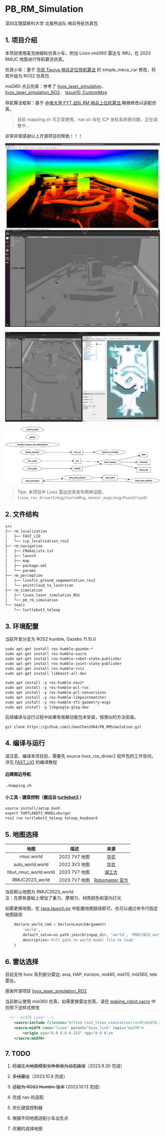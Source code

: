 # PB_RM_Simulation
深圳北理莫斯科大学 北极熊战队 哨兵导航仿真包

## 1. 项目介绍
本项目使用麦克纳姆轮仿真小车，附加 Livox mid360 雷达与 IMU，在 2023 RMUC 地图进行导航算法仿真。

仿真小车：基于 [华农 Taurus 哨兵定位导航算法](https://github.com/SCAU-RM-NAV/rm2023_auto_sentry_ws) 的 simple_meca_car 修改，将其升级为 ROS2 仿真包

mid360 点云仿真：参考了 [livox_laser_simulation](https://github.com/Livox-SDK/livox_laser_simulation/blob/main/src/livox_points_plugin.cpp)、 [livox_laser_simulation_RO2](https://github.com/stm32f303ret6/livox_laser_simulation_RO2/blob/main/src/livox_points_plugin.cpp)、 [Issue15: CustomMsg](https://github.com/Livox-SDK/livox_laser_simulation/issues/15)

导航算法框架：基于 [中南大学 FYT 战队 RM 哨兵上位机算法 ](https://github.com/baiyeweiguang/CSU-RM-Sentry) 略微修改以适配仿真。

> 目前 mapping.sh 可正常使用，nav.sh 存在 ICP 坐标系转换问题，正在调整中...

非常非常感谢以上开源项目的帮助！！！

![fastlio_pointcloud](docs/fastlio_pointcloud.png)

![rosgraph](docs/mapping.png)

![rosgraph](docs/rosgraph.png)

> Tips: 本项目中 Livox 雷达仿真发布两种话题， </br>
`livox_ros_driver2/msg/CustomMsg`, `sensor_msgs/msg/PointCloud2`

## 2. 文件结构

```
src
├── rm_localization
│   ├── FAST_LIO
│   └── icp_localization_ros2
├── rm_navigation
│   ├── CMakeLists.txt
│   ├── launch
│   ├── map
│   ├── package.xml
│   └── params
├── rm_perception
│   ├── linefit_ground_segementation_ros2
│   └── pointcloud_to_laserscan
├── rm_simulation
│   ├── livox_laser_simulation_RO2
│   └── pb_rm_simulation
└── tools
    └── turtlebot3_teleop
```

## 3. 环境配置
当前开发分支为 ROS2 humble, Gazebo 11.10.0

```
sudo apt-get install ros-humble-gazebo-*
sudo apt-get install ros-humble-xacro
sudo apt-get install ros-humble-robot-state-publisher
sudo apt-get install ros-humble-joint-state-publisher
sudo apt-get install ros-humble-rviz
sudo apt-get install libboost-all-dev
```

```
sudo apt install -y ros-humble-nav2*
sudo apt install -y ros-humble-pcl-ros
sudo apt install -y ros-humble-pcl-conversions
sudo apt install -y ros-humble-libpointmatcher
sudo apt install -y ros-humble-tf2-geometry-msgs
sudo apt install -y libgoogle-glog-dev
```
后续编译与运行过程中如果有依赖功能包未安装，按类似的方法安装。

```
git clone https://github.com/LihanChen2004/PB_RMSimulation.git
```

## 4. 编译与运行

请注意，编译本项目前，需要先 source livox_ros_driver2 软件包的工作空间，详见 [FAST_LIO](https://github.com/Ericsii/FAST_LIO#13-livox_ros_driver2) 的编译教程

#### 边建图边导航
```
./mapping.sh
```


#### 小工具 - 键盘控制（搬运自 [turtlebot3](https://github.com/ROBOTIS-GIT/turtlebot3/tree/humble-devel/turtlebot3_teleop) ）

```
source install/setup.bash
export TURTLEBOT3_MODEL=burger
ros2 run turtlebot3_teleop teleop_keyboard
```

## 5. 地图选择
| 地图                    | 描述         | 来源  |
|:---------------------:|:----------:|:---:|
| rmuc.world            | 2022 7V7 地图 | [华农](https://github.com/SCAU-RM-NAV/rm2023_auto_sentry_ws)  |
| auto_world.world      | 2022 3V3 地图  | [华农](https://github.com/SCAU-RM-NAV/rm2022_auto_infantry_ws)  |
| hbut_rmuc_world.world | 2023 7V7 地图 | [湖工大](https://github.com/HBUTHUANGPX/Hbut_LC_sentry) |
| RMUC2023_world | 2023 7V7 地图 | [Robomaster 官方](https://bbs.robomaster.com/thread-22576-1-1.html) |

当前默认地图为 RMUC2023_world </br>
注：在原有基础上增加了重力、摩擦力、材质颜色和室内灯光



如需更换地图，在 [race.launch.py](/pb_rm_simulation/launch/race.launch.py) 中配置地图路径即可，也可以通过命令行指定地图路径

```python
    declare_world_cmd = DeclareLaunchArgument(
        'world',
        default_value=os.path.join(bringup_dir, 'world', 'RMUC2023_world', 'RMUC2023_world.world'),
        description='Full path to world model file to load'
    )
```
## 6. 雷达选择
目前支持 livox 系列部分雷达: 
avia, HAP, horizon, mid40, mid70, mid360, tele 雷达。

感谢开源项目 [livox_laser_simulation_RO2](https://github.com/stm32f303ret6/livox_laser_simulation_RO2)

当前默认使用 mid360 仿真，如需更换雷达仿真，请在 [waking_robot.xacro](/pb_rm_simulation/urdf/waking_robot.xacro) 中仿照下述样式修改

```xml
  <!-- mid70 Laser -->
    <xacro:include filename="$(find ros2_livox_simulation)/urdf/mid70.xacro" />
    <xacro:mid70 name="livox" parent="base_link" topic="mid70">
        <origin xyz="0.0 0.0 0.225" rpy="0 0 0"/>
    </xacro:mid70>
```

## 7. TODO
1. ~~将湖工大地图模型文件修改为动态路径~~（2023.9.30 完成）

2. ~~多线雷达~~（2023.10.8 完成）

3. ~~适配为 ROS2 Humble 版本~~ (2023.10.13 完成)

4. 完成 nav 的适配

5. 优化键盘控制器

6. 根据不同地图适配小车出生点

7. 优雅的选择地图
